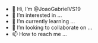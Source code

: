- 👋 Hi, I’m @JoaoGabrielVS19
- 👀 I’m interested in ...
- 🌱 I’m currently learning ...
- 💞️ I’m looking to collaborate on ...
- 📫 How to reach me ...

<!---
JoaoGabrielVS19/JoaoGabrielVS19 is a ✨ special ✨ repository because its `README.md` (this file) appears on your GitHub profile.
You can click the Preview link to take a look at your changes.
--->

<a href="https://www.linkedin.com/in/joaogabrielduarte/" id="linkedin-share-btt" rel="nofollow" target="_blank" class="linkedin-share-button"></a>
